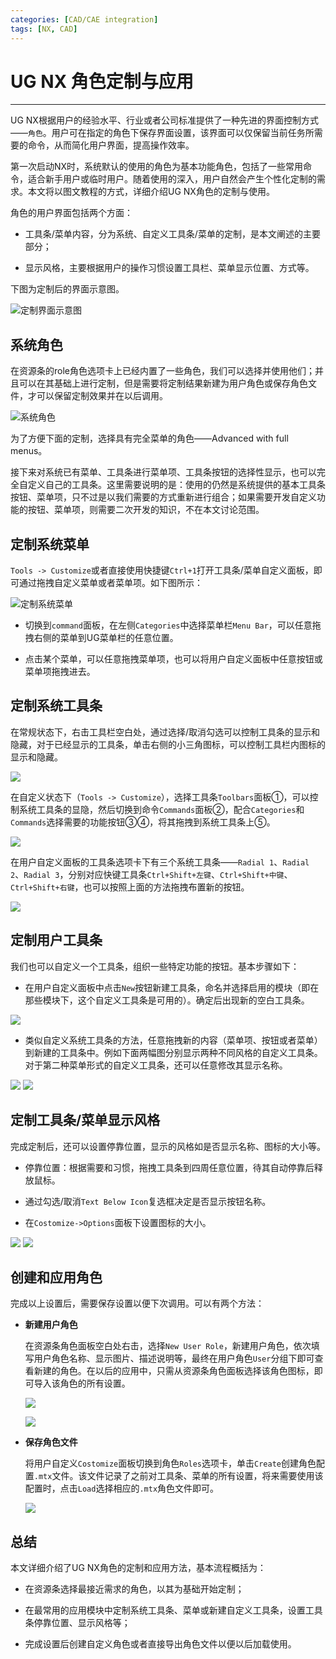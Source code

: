 ```yaml
---
categories: [CAD/CAE integration]
tags: [NX, CAD]
---
```


# UG NX 角色定制与应用



---

UG NX根据用户的经验水平、行业或者公司标准提供了一种先进的界面控制方式——`角色`。用户可在指定的角色下保存界面设置，该界面可以仅保留当前任务所需要的命令，从而简化用户界面，提高操作效率。

第一次启动NX时，系统默认的使用的角色为基本功能角色，包括了一些常用命令，适合新手用户或临时用户。随着使用的深入，用户自然会产生个性化定制的需求。本文将以图文教程的方式，详细介绍UG NX角色的定制与使用。

角色的用户界面包括两个方面：

* 工具条/菜单内容，分为系统、自定义工具条/菜单的定制，是本文阐述的主要部分；

* 显示风格，主要根据用户的操作习惯设置工具栏、菜单显示位置、方式等。

下图为定制后的界面示意图。

![定制界面示意图](images/2013-08-05-01.png)


## 系统角色

在资源条的role角色选项卡上已经内置了一些角色，我们可以选择并使用他们；并且可以在其基础上进行定制，但是需要将定制结果新建为用户角色或保存角色文件，才可以保留定制效果并在以后调用。

![系统角色](images/2013-08-05-02.png)

为了方便下面的定制，选择具有完全菜单的角色——Advanced with full menus。

接下来对系统已有菜单、工具条进行菜单项、工具条按钮的选择性显示，也可以完全自定义自己的工具条。这里需要说明的是：使用的仍然是系统提供的基本工具条按钮、菜单项，只不过是以我们需要的方式重新进行组合；如果需要开发自定义功能的按钮、菜单项，则需要二次开发的知识，不在本文讨论范围。

## 定制系统菜单

`Tools -> Customize`或者直接使用快捷键`Ctrl+1`打开工具条/菜单自定义面板，即可通过拖拽自定义菜单或者菜单项。如下图所示：

![定制系统菜单](images/2013-08-05-03.png)


* 切换到`command`面板，在左侧`Categories`中选择菜单栏`Menu Bar`，可以任意拖拽右侧的菜单到UG菜单栏的任意位置。

* 点击某个菜单，可以任意拖拽菜单项，也可以将用户自定义面板中任意按钮或菜单项拖拽进去。


## 定制系统工具条

在常规状态下，右击工具栏空白处，通过选择/取消勾选可以控制工具条的显示和隐藏，对于已经显示的工具条，单击右侧的小三角图标，可以控制工具栏内图标的显示和隐藏。

![](images/2013-08-05-04.png)


在自定义状态下（`Tools -> Customize`），选择工具条`Toolbars`面板①，可以控制系统工具条的显隐，然后切换到命令`Commands`面板②，配合`Categories`和`Commands`选择需要的功能按钮③④，将其拖拽到系统工具条上⑤。


![](images/2013-08-05-05.png)

在用户自定义面板的工具条选项卡下有三个系统工具条——`Radial 1`、`Radial 2`、`Radial 3`，分别对应快键工具条`Ctrl+Shift+左键`、`Ctrl+Shift+中键`、`Ctrl+Shift+右键`，也可以按照上面的方法拖拽布置新的按钮。

![](images/2013-08-05-06.png)


## 定制用户工具条

我们也可以自定义一个工具条，组织一些特定功能的按钮。基本步骤如下：

* 在用户自定义面板中点击`New`按钮新建工具条，命名并选择启用的模块（即在那些模块下，这个自定义工具条是可用的）。确定后出现新的空白工具条。

![](images/2013-08-05-07.png)


* 类似自定义系统工具条的方法，任意拖拽新的内容（菜单项、按钮或者菜单）到新建的工具条中。例如下面两幅图分别显示两种不同风格的自定义工具条。对于第二种菜单形式的自定义工具条，还可以任意修改其显示名称。

![](images/2013-08-05-08.png)
![](images/2013-08-05-09.png)



## 定制工具条/菜单显示风格

完成定制后，还可以设置停靠位置，显示的风格如是否显示名称、图标的大小等。

* 停靠位置：根据需要和习惯，拖拽工具条到四周任意位置，待其自动停靠后释放鼠标。

* 通过勾选/取消`Text Below Icon`复选框决定是否显示按钮名称。

* 在`Costomize->Options`面板下设置图标的大小。


![](images/2013-08-05-10.png)
![](images/2013-08-05-11.png)


## 创建和应用角色

完成以上设置后，需要保存设置以便下次调用。可以有两个方法：

* **新建用户角色**

    在资源条角色面板空白处右击，选择`New User Role`，新建用户角色，依次填写用户角色名称、显示图片、描述说明等，最终在用户角色`User`分组下即可查看新建的角色。在以后的应用中，只需从资源条角色面板选择该角色图标，即可导入该角色的所有设置。

    ![](images/2013-08-05-12.png)

    ![](images/2013-08-05-13.png)

* **保存角色文件**

    将用户自定义`Costomize`面板切换到角色`Roles`选项卡，单击`Create`创建角色配置`.mtx`文件。该文件记录了之前对工具条、菜单的所有设置，将来需要使用该配置时，点击`Load`选择相应的`.mtx`角色文件即可。

    ![](images/2013-08-05-14.png)


## 总结

本文详细介绍了UG NX角色的定制和应用方法，基本流程概括为：

* 在资源条选择最接近需求的角色，以其为基础开始定制；

* 在最常用的应用模块中定制系统工具条、菜单或新建自定义工具条，设置工具条停靠位置、显示风格等；

* 完成设置后创建自定义角色或者直接导出角色文件以便以后加载使用。